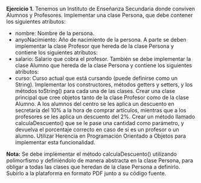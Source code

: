 **Ejercicio 1.**
Tenemos un Instituto de Enseñanza Secundaria donde conviven Alumnos y Profesores. Implementar una clase Persona, que debe contener los siguientes atributos: 
- nombre: Nombre de la persona. 
- anyoNacimiento: Año de nacimiento de la persona.  A parte se deben implementar la clase Profesor que hereda de la clase Persona y contiene los siguientes atributos:
- salario: Salario que cobra el profesor.  También se debe implementar la clase Alumno que hereda de la clase Persona y contiene los siguientes atributos:
- curso: Curso actual que está cursando (puede definirse como un String).  Implementar los constructores, métodos getters y setters, y los métodos toString() para cada una de las clases.
Crear una clase principal que cree objetos tanto de la clase Profesor como de la clase Alumno.
A los alumnos del centro se les aplica un descuento en secretaría del 10% a la hora de comprar artículos, mientras que a los profesores se les aplica un descuento del 2%.
Crear un método llamado calculaDescuento() que se le pase una cantidad como parámetro, y devuelva el porcentaje correcto en caso de si es un profesor o un alumno. Utilizar Herencia en Programación Orientado a Objetos para implementar esta funcionalidad.

**Nota:** Se debe implementar el método calculaDescuento() utilizando polimorfismo y definiéndolo de manera abstracta en la clase Persona, para obligar a todas las clases que heredan de la clase Persona a definirlo.
Subirlo a la plataforma en formato PDF junto a su código fuente. 
